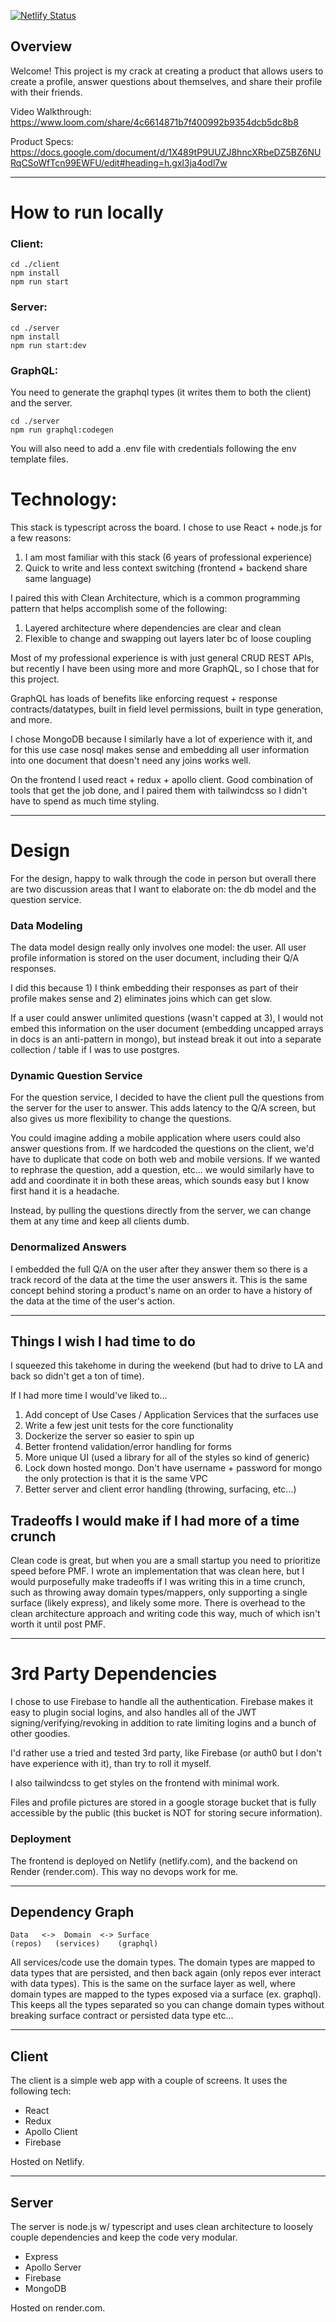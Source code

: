 [![Netlify Status](https://api.netlify.com/api/v1/badges/865c79c9-9ba0-4937-82cc-2db4d8a88950/deploy-status)](https://app.netlify.com/sites/infallible-nightingale-3ea7b7/deploys)

## Overview

Welcome! This project is my crack at creating a product that allows users to create a profile,
answer questions about themselves, and share their profile with their friends.

Video Walkthrough:
https://www.loom.com/share/4c6614871b7f400992b9354dcb5dc8b8

Product Specs:
https://docs.google.com/document/d/1X489tP9UUZJ8hncXRbeDZ5BZ6NURqCSoWfTcn99EWFU/edit#heading=h.gxl3ja4odl7w

---

# How to run locally

### Client:

```
cd ./client
npm install
npm run start
```

### Server:

```
cd ./server
npm install
npm run start:dev
```

### GraphQL:

You need to generate the graphql types (it writes them to both the client)
and the server.

```
cd ./server
npm run graphql:codegen
```

You will also need to add a .env file with credentials following the env
template files.

# Technology:

This stack is typescript across the board. I chose to use React + node.js for a few reasons:

1. I am most familiar with this stack (6 years of professional experience)
2. Quick to write and less context switching (frontend + backend share same language)

I paired this with Clean Architecture, which is a common programming pattern that helps accomplish some of the following:

1. Layered architecture where dependencies are clear and clean
2. Flexible to change and swapping out layers later bc of loose coupling

Most of my professional experience is with just general CRUD REST APIs, but recently
I have been using more and more GraphQL, so I chose that for this project.

GraphQL has loads of benefits like enforcing request + response contracts/datatypes,
built in field level permissions, built in type generation, and more.

I chose MongoDB because I similarly have a lot of experience with it, and for this use case
nosql makes sense and embedding all user information into one document that doesn't need any
joins works well.

On the frontend I used react + redux + apollo client. Good combination of tools that get the job done,
and I paired them with tailwindcss so I didn't have to spend as much time styling.

---

# Design

For the design, happy to walk through the code in person but overall there are two discussion areas that I want to elaborate on:
the db model and the question service.

### Data Modeling

The data model design really only involves one model: the user. All user profile information
is stored on the user document, including their Q/A responses.

I did this because 1) I think embedding their responses as part of their profile makes sense
and 2) eliminates joins which can get slow.

If a user could answer unlimited questions (wasn't capped at 3), I would not embed this information on
the user document (embedding uncapped arrays in docs is an anti-pattern in mongo), but instead
break it out into a separate collection / table if I was to use postgres.

### Dynamic Question Service

For the question service, I decided to have the client pull the questions from the server for the user to answer.
This adds latency to the Q/A screen, but also gives us more flexibility to change the questions.

You could imagine adding a mobile application where users could also answer questions from. If we
hardcoded the questions on the client, we'd have to duplicate that code on both web and mobile versions.
If we wanted to rephrase the question, add a question, etc... we would similarly have to add and coordinate it in both
these areas, which sounds easy but I know first hand it is a headache.

Instead, by pulling the questions directly from the server, we can change them at any
time and keep all clients dumb.

### Denormalized Answers

I embedded the full Q/A on the user after they answer them so there is a track record
of the data at the time the user answers it. This is the same concept behind storing a
product's name on an order to have a history of the data at the time of the user's action.

---

## Things I wish I had time to do

I squeezed this takehome in during the weekend (but had to drive to LA and back so didn't get a ton of time).

If I had more time I would've liked to...

1. Add concept of Use Cases / Application Services that the surfaces use
2. Write a few jest unit tests for the core functionality
3. Dockerize the server so easier to spin up
4. Better frontend validation/error handling for forms
5. More unique UI (used a library for all of the styles so kind of generic)
6. Lock down hosted mongo. Don't have username + password for mongo the only protection is that it is the same VPC
7. Better server and client error handling (throwing, surfacing, etc...)

## Tradeoffs I would make if I had more of a time crunch

Clean code is great, but when you are a small startup you need to prioritize speed before PMF.
I wrote an implementation that was clean here, but I would purposefully make tradeoffs if I was writing
this in a time crunch, such as throwing away domain types/mappers, only supporting a single surface (likely express),
and likely some more. There is overhead to the clean architecture approach and writing code this way,
much of which isn't worth it until post PMF.

---

# 3rd Party Dependencies

I chose to use Firebase to handle all the authentication. Firebase makes it easy to plugin
social logins, and also handles all of the JWT signing/verifying/revoking in addition to
rate limiting logins and a bunch of other goodies.

I'd rather use a tried and tested 3rd party, like Firebase (or auth0 but I don't have experience with it),
than try to roll it myself.

I also tailwindcss to get styles on the frontend with minimal work.

Files and profile pictures are stored in a google storage bucket that is fully accessible by
the public (this bucket is NOT for storing secure information).

### Deployment

The frontend is deployed on Netlify (netlify.com), and the backend on Render (render.com). This way no
devops work for me.

---

## Dependency Graph

```
Data   <->  Domain  <-> Surface
(repos)   (services)    (graphql)
```

All services/code use the domain types. The domain types are mapped to data types
that are persisted, and then back again (only repos ever interact with data types).
This is the same on the surface layer as well, where domain types are mapped to the types
exposed via a surface (ex. graphql). This keeps all the types separated
so you can change domain types without breaking surface contract or persisted data type etc...

---

## Client

The client is a simple web app with a couple of screens. It uses the following tech:

- React
- Redux
- Apollo Client
- Firebase

Hosted on Netlify.

---

## Server

The server is node.js w/ typescript and uses clean architecture to loosely couple dependencies
and keep the code very modular.

- Express
- Apollo Server
- Firebase
- MongoDB

Hosted on render.com.
